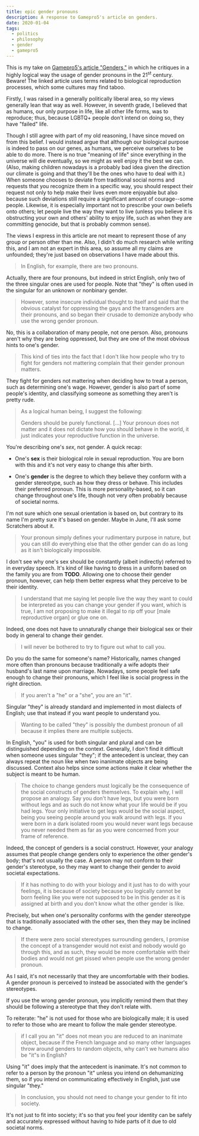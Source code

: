 ```yaml
---
title: epic gender pronouns
description: A response to Gamepro5's article on genders.
date: 2020-01-04
tags:
  - politics
  - philosophy
  - gender
  - gamepro5
---
```

This is my take on [Gamepro5's article "Genders,"](https://gamepro5.com/news#Genders) in which he critiques in a highly logical way the usage of gender pronouns in the 21<sup>st</sup> century. Beware! The linked article uses terms related to biological reproduction processes, which some cultures may find taboo.

Firstly, I was raised in a generally politically liberal area, so my views generally lean that way as well. However, in seventh grade, I believed that as humans, our only purpose in life, like all other life forms, was to reproduce; thus, because LGBTQ+ people don't intend on doing so, they have "failed" life.

Though I still agree with part of my old reasoning, I have since moved on from this belief. I would instead argue that although our biological purpose is indeed to pass on our genes, as humans, we perceive ourselves to be able to do more. There is no true "meaning of life" since everything in the universe will die eventually, so we might as well enjoy it the best we can. (Also, making children nowadays is a probably bad idea given the direction our climate is going and that they'll be the ones who have to deal with it.) When someone chooses to deviate from traditional social norms and requests that you recognize them in a specific way, you should respect their request not only to help make their lives even more enjoyable but also because such deviations still require a significant amount of courage--some people. Likewise, it is especially important not to prescribe your own beliefs onto others; let people live the way they want to live (unless you believe it is obstructing your own and others' ability to enjoy life, such as when they are committing genocide, but that is probably common sense).

The views I express in this article are not meant to represent those of any group or person other than me. Also, I didn't do much research while writing this, and I am not an expert in this area, so assume all my claims are unfounded; they're just based on observations I have made about this.

> In English, for example, there are two pronouns.

Actually, there are four pronouns, but indeed in strict English, only two of the three singular ones are used for people. Note that "they" is often used in the singular for an unknown or nonbinary gender.

> However, some insecure individual thought to itself and said that the obvious catalyst for oppressing the gays and the transgenders are their pronouns, and so began their crusade to demonize anybody who use the wrong gender pronoun.

No, this is a collaboration of many people, not one person. Also, pronouns aren't why they are being oppressed, but they are one of the most obvious hints to one's gender.

> This kind of ties into the fact that I don't like how people who try to fight for genders not mattering complain that their gender pronoun matters.

They fight for genders not mattering when deciding how to treat a person, such as determining one's wage. However, gender is also part of some people's identity, and classifying someone as something they aren't is pretty rude.

> As a logical human being, I suggest the following:
>
> Genders should be purely functional. [...] Your pronoun does not matter and it does not dictate how you should behave in the world, it just indicates your reproductive function in the universe.

You're describing one's *sex*, not gender. A quick recap:

- One's **sex** is their biological role in sexual reproduction. You are born with this and it's not very easy to change this after birth.

- One's **gender** is the degree to which they believe they conform with a gender stereotype, such as how they dress or behave. This includes their preferred pronoun. This is more personality-based, so it can change throughout one's life, though not very often probably because of societal norms.

I'm not sure which one sexual orientation is based on, but contrary to its name I'm pretty sure it's based on gender. Maybe in June, I'll ask some Scratchers about it.

> Your pronoun simply defines your rudimentary purpose in nature, but you can still do everything else that the other gender can do as long as it isn't biologically impossible.

I don't see why one's sex should be constantly (albeit indirectly) referred to in everyday speech. It's kind of like having to dress in a uniform based on the family you are from **TODO**. Allowing one to choose their gender pronoun, however, can help them better express what they perceive to be their identity.

> I understand that me saying let people live the way they want to could be interpreted as you can change your gender if you want, which is true, I am not proposing to make it illegal to rip off your [male reproductive organ] or glue one on.

Indeed, one does not have to unnaturally change their biological sex or their body in general to change their gender.

> I will never be bothered to try to figure out what to call you.

Do you do the same for someone's name? Historically, names changed more often than pronouns because traditionally a wife adopts their husband's last name upon marriage. Nowadays, some people feel safe enough to change their pronouns, which I feel like is social progress in the right direction.

> If you aren't a "he" or a "she", you are an "it".

Singular "they" is already standard and implemented in most dialects of English; use that instead if you want people to understand you.

> Wanting to be called "they" is possibly the dumbest pronoun of all because it implies there are multiple subjects.

In English, "you" is used for both singular and plural and can be distinguished depending on the context. Generally, I don't find it difficult when someone uses singular "they"; if the antecedent is unclear, they can always repeat the noun like when two inanimate objects are being discussed. Context also helps since some actions make it clear whether the subject is meant to be human.

> The choice to change genders must logically be the consequence of the social constructs of genders themselves. To explain why, I will propose an analogy. Say you don't have legs, but you were born without legs and as such do not know what your life would be if you had legs. Your only initiative to get legs would be the social aspect, being you seeing people around you walk around with legs. If you were born in a dark isolated room you would never want legs because you never needed them as far as you were concerned from your frame of reference.

Indeed, the concept of genders is a social construct. However, your analogy assumes that people change genders only to experience the other gender's body; that's not usually the case. A person may not conform to their gender's stereotype, so they may want to change their gender to avoid societal expectations.

> If it has nothing to do with your biology and it just has to do with your feelings, it is because of society because you logically cannot be born feeling like you were not supposed to be in this gender as it is assigned at birth and you don't know what the other gender is like.

Precisely, but when one's personality conforms with the gender stereotype that is traditionally associated with the other sex, then they may be inclined to change.

> If there were zero social stereotypes surrounding genders, I promise the concept of a transgender would not exist and nobody would go through this, and as such, they would be more comfortable with their bodies and would not get pissed when people use the wrong gender pronoun.

As I said, it's not necessarily that they are uncomfortable with their bodies. A gender pronoun is perceived to instead be associated with the gender's stereotypes.

If you use the wrong gender pronoun, you implicitly remind them that they should be following a stereotype that they don't relate with.

To reiterate: "he" is not used for those who are biologically male; it is used to refer to those who are meant to follow the male gender stereotype.

> if I call you an "it" does not mean you are reduced to an inanimate object, because if the French language and so many other languages throw around genders to random objects, why can't we humans also be "it"s in English?

Using "it" does imply that the antecedent is inanimate. It's not common to refer to a person by the pronoun "it" unless you intend on dehumanizing them, so if you intend on communicating effectively in English, just use singular "they."

> In conclusion, you should not need to change your gender to fit into society.

It's not just to fit into society; it's so that you feel your identity can be safely and accurately expressed without having to hide parts of it due to old societal norms.
